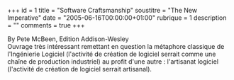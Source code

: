 +++
id = 1
title = "Software Craftsmanship"
soustitre = "The New Imperative"
date = "2005-06-16T00:00:00+01:00"
rubrique = 1
description = ""
comments = true
+++

<div class="chapo">By Pete McBeen, Edition Addison-Wesley</div>
Ouvrage très intéressant remettant en question la métaphore classique de l'Ingénierie Logiciel (l'activité de création de logiciel serrait comme une chaîne de production industriel) au profit d'une autre : l'artisanat logiciel (l'activité de création de logiciel serrait artisanal).